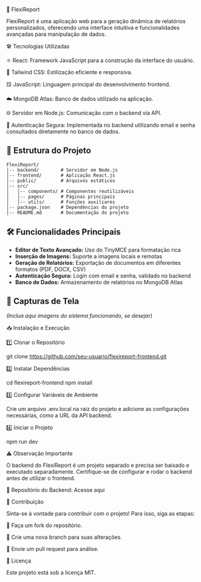 🚀 FlexiReport

FlexiReport é uma aplicação web para a geração dinâmica de relatórios personalizados, oferecendo uma interface intuitiva e funcionalidades avançadas para manipulação de dados.

🛠️ Tecnologias Utilizadas

⚛️ React: Framework JavaScript para a construção da interface do usuário.

🎨 Tailwind CSS: Estilização eficiente e responsiva.

🟨 JavaScript: Linguagem principal do desenvolvimento frontend.

☁️ MongoDB Atlas: Banco de dados utilizado na aplicação.

🌐 Servidor em Node.js: Comunicação com o backend via API.

🔐 Autenticação Segura: Implementada no backend utilizando email e senha consultados diretamente no banco de dados.

## 📂 Estrutura do Projeto

```
FlexiReport/
│-- backend/        # Servidor em Node.js
│-- frontend/       # Aplicação React.js
│-- public/         # Arquivos estáticos
│-- src/
│   │-- components/ # Componentes reutilizáveis
│   │-- pages/      # Páginas principais
│   │-- utils/      # Funções auxiliares
│-- package.json    # Dependências do projeto
│-- README.md       # Documentação do projeto
```

## 🛠 Funcionalidades Principais

- **Editor de Texto Avançado:** Uso do TinyMCE para formatação rica
- **Inserção de Imagens:** Suporte a imagens locais e remotas
- **Geração de Relatórios:** Exportação de documentos em diferentes formatos (PDF, DOCX, CSV)
- **Autenticação Segura:** Login com email e senha, validado no backend
- **Banco de Dados:** Armazenamento de relatórios no MongoDB Atlas

## 📸 Capturas de Tela

*(Inclua aqui imagens do sistema funcionando, se desejar)*

📥 Instalação e Execução

1️⃣ Clonar o Repositório

git clone https://github.com/seu-usuario/flexireport-frontend.git

2️⃣ Instalar Dependências

cd flexireport-frontend
npm install

3️⃣ Configurar Variáveis de Ambiente

Crie um arquivo .env.local na raiz do projeto e adicione as configurações necessárias, como a URL da API backend.

4️⃣ Iniciar o Projeto

npm run dev

⚠️ Observação Importante

O backend do FlexiReport é um projeto separado e precisa ser baixado e executado separadamente. Certifique-se de configurar e rodar o backend antes de utilizar o frontend.

🔗 Repositório do Backend: Acesse aqui

🤝 Contribuição

Sinta-se à vontade para contribuir com o projeto! Para isso, siga as etapas:

🍴 Faça um fork do repositório.

🌿 Crie uma nova branch para suas alterações.

📩 Envie um pull request para análise.

📜 Licença

Este projeto está sob a licença MIT.
